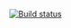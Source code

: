 [![Build status](https://ci.appveyor.com/api/projects/status/9xth7lsmvhe1qlwj?svg=true)](https://ci.appveyor.com/project/zolfjk/homework-automatization-3-1)